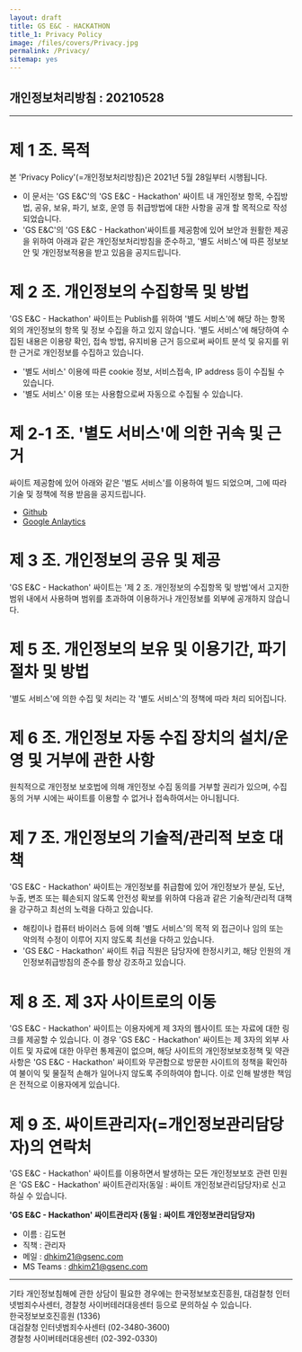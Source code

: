 ```yaml
---
layout: draft
title: GS E&C - HACKATHON　
title_1: Privacy Policy
image: /files/covers/Privacy.jpg
permalink: /Privacy/
sitemap: yes
---
```


## 개인정보처리방침 : 20210528 ##

-----------------------------------------------

# 제 1 조. 목적 #
본 'Privacy Policy'(=개인정보처리방침)은 2021년 5월 28일부터 시행됩니다.

- 이 문서는 'GS E&C'의 'GS E&C - Hackathon' 싸이트 내 개인정보 항목, 수집방법, 공유, 보유, 파기, 보호, 운영 등 취급방법에 대한 사항을 공개 할 목적으로 작성 되었습니다.
- 'GS E&C'의 'GS E&C - Hackathon'싸이트를 제공함에 있어 보안과 원활한 제공을 위하여 아래과 같은 개인정보처리방침을 준수하고, '별도 서비스'에 따른 정보보안 및 개인정보적용을 받고 있음을 공지드립니다. 

# 제 2 조. 개인정보의 수집항목 및 방법 #
'GS E&C - Hackathon' 싸이트는 Publish를 위하여 '별도 서비스'에 해당 하는 항목 외의 개인정보의 항목 및 정보 수집을 하고 있지 않습니다.
'별도 서비스'에 해당하여 수집된 내용은 이용량 확인, 접속 방법, 유지비용 근거 등으로써 싸이트 분석 및 유지를 위한 근거로 개인정보를 수집하고 있습니다.

- '별도 서비스' 이용에 따른 cookie 정보, 서비스접속, IP address 등이 수집될 수 있습니다.
- '별도 서비스' 이용 또는 사용함으로써 자동으로 수집될 수 있습니다.

# 제 2-1 조. '별도 서비스'에 의한 귀속 및 근거 #
싸이트 제공함에 있어 아래와 같은 '벌도 서비스'를 이용하여 빌드 되었으며, 그에 따라 기술 및 정책에 적용 받음을 공지드립니다.
- [Github](https://docs.github.com/en/github/site-policy/github-privacy-statement)
- [Google Anlaytics](https://support.google.com/analytics/?hl=en#topic=1008008)

# 제 3 조. 개인정보의 공유 및 제공 #
'GS E&C - Hackathon' 싸이트는 '제 2 조. 개인정보의 수집항목 및 방법'에서 고지한 범위 내에서 사용하며 범위를 초과하여 이용하거나 개인정보를 외부에 공개하지 않습니다.

# 제 5 조. 개인정보의 보유 및 이용기간, 파기 절차 및 방법 #
'별도 서비스'에 의한 수집 및 처리는 각 '별도 서비스'의 정책에 따라 처리 되어집니다.

# 제 6 조. 개인정보 자동 수집 장치의 설치/운영 및 거부에 관한 사항 #
원칙적으로 개인정보 보호법에 의해 개인정보 수집 동의를 거부할 권리가 있으며, 수집동의 거부 시에는 싸이트를 이용할 수 없거나 접속하여서는 아니됩니다.

# 제 7 조. 개인정보의 기술적/관리적 보호 대책 #
'GS E&C - Hackathon' 싸이트는 개인정보를 취급함에 있어 개인정보가 분실, 도난, 누출, 변조 또는 훼손되지 않도록 안전성 확보를 위하여 다음과 같은 기술적/관리적 대책을 강구하고 최선의 노력을 다하고 있습니다.
- 해킹이나 컴퓨터 바이러스 등에 의해 '별도 서비스'의 목적 외 접근이나 임의 또는 악의적 수정이 이루어 지지 않도록 최선을 다하고 있습니다.
- 'GS E&C - Hackathon' 싸이트 취급 직원은 담당자에 한정시키고, 해당 인원의 개인정보취급방침의 준수를 항상 강조하고 있습니다.

# 제 8 조. 제 3자 사이트로의 이동 #
'GS E&C - Hackathon' 싸이트는 이용자에게 제 3자의 웹사이트 또는 자료에 대한 링크를 제공할 수 있습니다. 이 경우 'GS E&C - Hackathon' 싸이트는 제 3자의 외부 사이트 및 자료에 대한 아무런 통제권이 없으며, 해당 사이트의 개인정보보호정책 및 약관사항은 'GS E&C - Hackathon' 싸이트와 무관함으로 방문한 사이트의 정책을 확인하여 불이익 및 물질적 손해가 일어나지 않도록 주의하여야 합니다. 이로 인해 발생한 책임은 전적으로 이용자에게 있습니다.

# 제 9 조. 싸이트관리자(=개인정보관리담당자)의 연락처 #
'GS E&C - Hackathon' 싸이트를 이용하면서 발생하는 모든 개인정보보호 관련 민원은 'GS E&C - Hackathon' 싸이트관리자(동일 : 싸이트 개인정보관리담당자)로 신고하실 수 있습니다.

__'GS E&C - Hackathon' 싸이트관리자 (동일 : 싸이트 개인정보관리담당자)__
- 이름 : 김도현
- 직책 : 관리자
- 메일 : dhkim21@gsenc.com
- MS Teams : dhkim21@gsenc.com

-----------------------------------------------

기타 개인정보침해에 관한 상담이 필요한 경우에는 한국정보보호진흥원, 대검찰청 인터넷범죄수사센터, 경찰청 사이버테러대응센터 등으로 문의하실 수 있습니다.   
한국정보보호진흥원 (1336)   
대검찰청 인터넷범죄수사센터 (02-3480-3600)   
경찰청 사이버테러대응센터 (02-392-0330)   